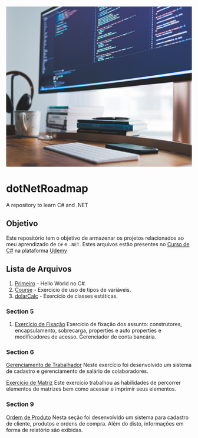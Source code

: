 ![header](img\programming.png)

# dotNetRoadmap
A repository to learn C# and .NET

## Objetivo

Este repositório tem o objetivo de armazenar os projetos relacionados ao meu aprendizado de ``C#`` e ``.NET``. Estes arquivos estão presentes no [Curso de C#](https://www.udemy.com/course/programacao-orientada-a-objetos-csharp/learn/lecture/6598232?start=0#overview) na plataforma [Udemy](https://www.udemy.com/) 

## Lista de Arquivos

1. [Primeiro](primeiro) - Hello World no C#.
2. [Course](Course) - Exercício de uso de tipos de variáveis.
00. [dolarCalc](dolarCalc) - Exercício de classes estáticas.


### Section 5

1. [Exercício de Fixação](section5) Exercício de fixação dos assunto: construtores, encapsulamento, sobrecarga, properties e auto properties e modificadores de acesso. Gerenciador de conta bancária.

### Section 6

[Gerenciamento de Trabalhador](section6\EmployeeManager) Neste exercício foi desenvolvido um sistema de cadastro e gerenciamento de salário de colaboradores.

[Exercício de Matriz](section6\MatrixExample) Este exercício trabalhou as habilidades de percorrer elementos de matrizes bem como acessar e imprimir seus elementos.

### Section 9

[Ordem de Produto]() Nesta seção foi desenvolvido um sistema para cadastro de cliente, produtos e ordens de compra. Além do disto, informações em forma de relatório são exibidas.
